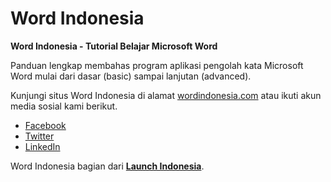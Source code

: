 # Word Indonesia

**Word Indonesia - Tutorial Belajar Microsoft Word**

Panduan lengkap membahas program aplikasi pengolah kata Microsoft Word mulai dari dasar (basic) sampai lanjutan (advanced).

Kunjungi situs Word Indonesia di alamat [wordindonesia.com](https://wordindonesia.com) atau ikuti akun media sosial kami berikut.

- [Facebook](https://www.facebook.com/wordidn)
- [Twitter](https://twitter.com/wordidn)
- [LinkedIn](https://www.linkedin.com/company/wordidn)

Word Indonesia bagian dari [**Launch Indonesia**](https://www.youtube.com/c/launchid).
